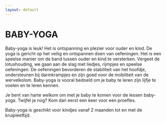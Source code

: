 ```yaml
---
layout: default
---
```


# BABY-YOGA

Baby-yoga is leuk!
Het is ontspanning en plezier voor ouder en kind. 
De yoga is gericht op het veilig en ontspannen doen van oefeningen.
Het is een speelse manier om de band tussen ouder en kind te versterken.
Vergeet de lotushouding, we gaan aan de slag met liedjes, rijmpjes en speelse oefeningen.
De oefeningen bevorderen de stabiliteit van het hoofdje, ondersteunen bij darmkrampjes en zijn goed voor de mobiliteit van de wervelkolom.
Baby-yoga is vooral bedoeld om je baby te leren zijn lijfje te voelen en te leren kennen.

Je bent van harte welkom om met je baby te komen voor de lessen baby-yoga. Twijfel je nog? Kom dan eerst een keer voor een proefles.

Baby-yoga is geschikt voor kindjes vanaf  2 maanden tot en met de kruipleeftijd.


